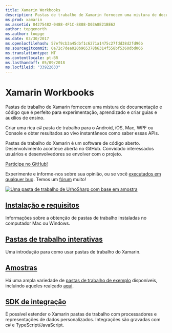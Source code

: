 ```yaml
---
title: Xamarin Workbooks
description: Pastas de trabalho de Xamarin fornecem uma mistura de documentação e código que é perfeito para experimentação, aprendizado e criar guias e auxílios de ensino.
ms.prod: xamarin
ms.assetid: 04275482-0488-4F1C-8808-D03A8E21BE62
author: topgenorth
ms.author: toopge
ms.date: 03/30/2017
ms.openlocfilehash: 57ef9cb3a45dbf1c6271a1475c27fdd38d2fd96b
ms.sourcegitcommit: 0a72c7dea020b965378b6314f558bf5360dbd066
ms.translationtype: MT
ms.contentlocale: pt-BR
ms.lasthandoff: 05/09/2018
ms.locfileid: "33922633"
---
```

# <a name="xamarin-workbooks"></a>Xamarin Workbooks

Pastas de trabalho de Xamarin fornecem uma mistura de documentação e código que é perfeito para experimentação, aprendizado e criar guias e auxílios de ensino.

Criar uma rica c# pasta de trabalho para o Android, iOS, Mac, WPF ou Console e obter resultados ao vivo instantâneos como saber essas APIs.

Pastas de trabalho do Xamarin é um software de código aberto. Desenvolvimento acontece aberta no GitHub. Convidado interessados usuários e desenvolvedores se envolver com o projeto.

<a class="github-button" href="https://github.com/Microsoft/workbooks" data-size="large" aria-label="View Microsoft/workbooks on GitHub">Participe no GitHub!</a>

Experimente e informe-nos sobre sua opinião, ou se você [executados em qualquer bug](~/tools/workbooks/install.md#reporting-bugs). Temos um [fórum](https://forums.xamarin.com/categories/inspector) muito!

[![](images/interactive-1.0.0-urho-planet-earth-small.png "Uma pasta de trabalho de UrhoSharp com base em amostra")](images/interactive-1.0.0-urho-planet-earth.png#lightbox)

## <a name="installation-and-requirementsinstallmd"></a>[Instalação e requisitos](install.md)

Informações sobre a obtenção de pastas de trabalho instaladas no computador Mac ou Windows.

## <a name="interactive-workbooksworkbookmd"></a>[Pastas de trabalho interativas](workbook.md)

Uma introdução para como usar pastas de trabalho do Xamarin.

## <a name="samplessamplesindexmd"></a>[Amostras](samples/index.md)

Há uma ampla variedade de [pastas de trabalho de exemplo](https://developer.xamarin.com/workbooks/) disponíveis, incluindo aqueles realçado [aqui](samples/index.md).

## <a name="integration-sdksdkindexmd"></a>[SDK de integração](sdk/index.md)

É possível estender o Xamarin pastas de trabalho com processadores e representações de dados personalizados. Integrações são gravadas com c# e TypeScript/JavaScript.

<script async defer src="https://buttons.github.io/buttons.js"></script>
